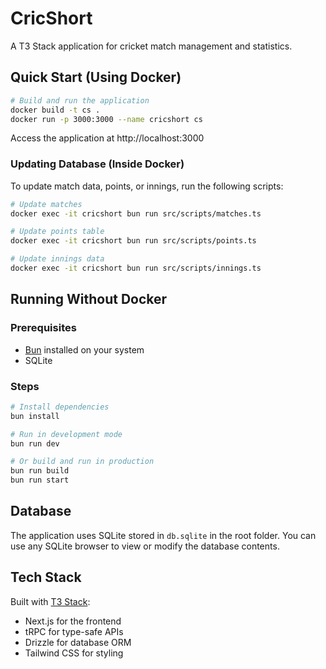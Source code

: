 # CricShort

A T3 Stack application for cricket match management and statistics.

## Quick Start (Using Docker)

```bash
# Build and run the application
docker build -t cs .
docker run -p 3000:3000 --name cricshort cs
```

Access the application at http://localhost:3000

### Updating Database (Inside Docker)

To update match data, points, or innings, run the following scripts:

```bash
# Update matches
docker exec -it cricshort bun run src/scripts/matches.ts

# Update points table
docker exec -it cricshort bun run src/scripts/points.ts

# Update innings data
docker exec -it cricshort bun run src/scripts/innings.ts
```

## Running Without Docker

### Prerequisites
- [Bun](https://bun.sh) installed on your system
- SQLite

### Steps
```bash
# Install dependencies
bun install

# Run in development mode
bun run dev

# Or build and run in production
bun run build
bun run start
```

## Database

The application uses SQLite stored in `db.sqlite` in the root folder. You can use any SQLite browser to view or modify the database contents.

## Tech Stack

Built with [T3 Stack](https://create.t3.gg/):
- Next.js for the frontend
- tRPC for type-safe APIs
- Drizzle for database ORM
- Tailwind CSS for styling